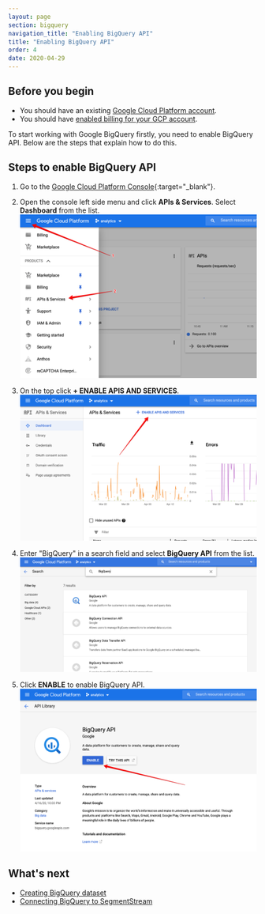 ```yaml
---
layout: page
section: bigquery
navigation_title: "Enabling BigQuery API"
title: "Enabling BigQuery API"
order: 4
date: 2020-04-29
---
```


<!---
In this article explained how to Enable BigQuery API if it is not enabled
-->

## Before you begin
* You should have an existing [Google Cloud Platform account](creating-gcp-account).
* You should have [enabled billing for your GCP account](enabling-billing).

To start working with Google BigQuery firstly, you need to enable BigQuery API.
Below are the steps that explain how to do this.

## Steps to enable BigQuery API
1. Go to the [Google Cloud Platform Console](https://console.cloud.google.com/){:target="_blank"}.
2. Open the console left side menu and click **APIs & Services**. Select **Dashboard** from the list.
![Click on APIs & Services](/img/bigquery_api.1.png)

3. On the top click **+ ENABLE APIS AND SERVICES**.
![Enable APIs and Services](/img/bigquery_api.2.png)

4. Enter "BigQuery" in a search field and select **BigQuery API** from the list.
![Select BigQuery API](/img/bigquery_api.3.png)

5. Click **ENABLE** to enable BigQuery API.
![Enable BigQuery API](/img/bigquery_api.4.png)

## What's next

* [Creating BigQuery dataset](creating-bigquery-dataset)
* [Connecting BigQuery to SegmentStream](connecting-bigquery)
